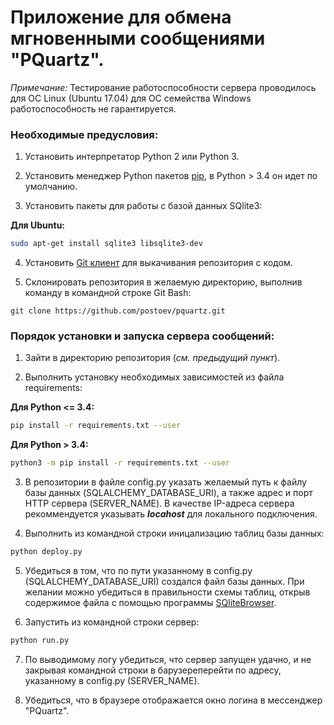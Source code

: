 # Приложение для обмена мгновенными сообщениями "PQuartz".

*Примечание:* Тестирование работоспособности сервера проводилось для ОС Linux (Ubuntu 17.04) для ОС семейства Windows работоспособность не гарантируется.

### Необходимые предусловия:
1. Установить интерпретатор Python 2 или Python 3.

2. Установить менеджер Python пакетов [pip](https://pypi.python.org/pypi/pip), в Python > 3.4 он идет по умолчанию.

3. Установить пакеты для работы с базой данных SQlite3:

**Для Ubuntu:**
```sh
sudo apt-get install sqlite3 libsqlite3-dev
```
4. Установить [Git клиент](https://git-scm.com/) для выкачивания репозитория с кодом.

5. Склонировать репозитория в желаемую директорию, выполнив команду в командной строке Git Bash:
```git
git clone https://github.com/postoev/pquartz.git 
```

### Порядок установки и запуска сервера сообщений:

1. Зайти в директорию репозитория (*см. предыдущий пункт*).

2. Выполнить установку необходимых зависимостей из файла requirements:

**Для Python <= 3.4:**
```sh
pip install -r requirements.txt --user
```
**Для Python > 3.4:**
```sh
python3 -m pip install -r requirements.txt --user
```
3. В репозитории в файле config.py указать желаемый путь к файлу базы данных (SQLALCHEMY_DATABASE_URI), а также адрес и порт HTTP сервера (SERVER_NAME). В качестве IP-адреса сервера рекоммендуется указывать ***locahost*** для локального подключения.

4. Выполнить из командной строки иницализацию таблиц базы данных:
```sh
python deploy.py
```

5. Убедиться в том, что по пути указанному в config.py (SQLALCHEMY_DATABASE_URI) создался файл базы данных. При желании можно убедиться в правильности схемы таблиц, открыв содержимое файла с помощью программы [SQliteBrowser](http://sqlitebrowser.org/).

6. Запустить из командной строки сервер:
```sh
python run.py
```

7. По выводимому логу убедиться, что сервер запущен удачно, и не закрывая командной строки в барузереперейти по адресу, указанному в config.py (SERVER_NAME).

8. Убедиться, что в браузере отображается окно логина в мессенджер "PQuartz".
